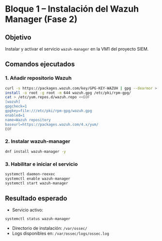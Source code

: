 # Bloque 1 – Instalación del Wazuh Manager (Fase 2)

## Objetivo
Instalar y activar el servicio `wazuh-manager` en la VM1 del proyecto SIEM.

## Comandos ejecutados

### 1. Añadir repositorio Wazuh
```bash
curl -s https://packages.wazuh.com/key/GPG-KEY-WAZUH | gpg --dearmor > wazuh.gpg
install -o root -g root -m 644 wazuh.gpg /etc/pki/rpm-gpg/
cat > /etc/yum.repos.d/wazuh.repo <<EOF
[wazuh]
gpgcheck=1
gpgkey=file:///etc/pki/rpm-gpg/wazuh.gpg
enabled=1
name=Wazuh repository
baseurl=https://packages.wazuh.com/4.x/yum/
EOF
```

### 2. Instalar wazuh-manager
```bash
dnf install wazuh-manager -y
```

### 3. Habilitar e iniciar el servicio
```bash
systemctl daemon-reexec
systemctl enable wazuh-manager
systemctl start wazuh-manager
```

## Resultado esperado

- Servicio activo:
```bash
systemctl status wazuh-manager
```

- Directorio de instalación: `/var/ossec/`
- Logs disponibles en: `/var/ossec/logs/ossec.log`
